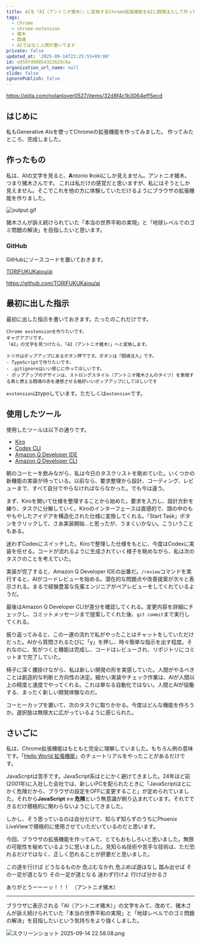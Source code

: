 ```yaml
---
title: AIを『AI（アントニオ猪木）』に変換するChrome拡張機能をAIに闘魂注入して作った話
tags:
  - Chrome
  - chrome-extension
  - 猪木
  - 闘魂
  - AIではなく人間が書いてます
private: false
updated_at: '2025-09-14T23:25:55+09:00'
id: e958fd9885d322625c8a
organization_url_name: null
slide: false
ignorePublish: false
---
```

https://qiita.com/nolanlover0527/items/32d8f4c1b3064eff5ecd

## はじめに

私もGenerative AIsを使ってChromeの拡張機能を作ってみました。 
作ってみたところ、完成しました。  

## 作ったもの

私は、AIの文字を見ると、**A**ntonio **I**nokiにしか見えません。アントニオ猪木、つまり猪木さんです。  これは私だけの感覚だと思いますが、私にはそうとしか見えません。そこでこれを他の方に体験していただけるようにブラウザの拡張機能を作りました。

![output.gif](https://qiita-image-store.s3.ap-northeast-1.amazonaws.com/0/131808/fab1232d-4250-4854-93b0-0c502d144340.gif)


猪木さんが訴え続けられていた「本当の世界平和の実現」と「地球レベルでのゴミ問題の解決」を目指したいと思います。  


### GitHub

GitHubにソースコードを置いておきます。  

[TORIFUKUKaiou/ai](https://github.com/TORIFUKUKaiou/ai)

https://github.com/TORIFUKUKaiou/ai

## 最初に出した指示

最初に出した指示を書いておきます。たったのこれだけです。  

```
Chrome exstensionを作りたいです。
ギャグアプリです。
「AI」の文字を見つけたら、「AI（アントニオ猪木）」へと変換します。

トリガはポップアップにあるボタン押下です。ボタンは「闘魂注入」です。
- TypeScriptで作りたいです。
- .gitignoreはいい感じに作ってほしいです。
- ポップアップのデザインは、ストロングスタイル（アントニオ猪木さんのタイツ）を象徴する黒と燃える闘魂の赤を連想させる格好いいポップアップにしてほしいです
```

`exstension`はtypoしています。ただしくは`extension`です。

## 使用したツール

使用したツールは以下の通りです。  

- [Kiro](https://kiro.dev/)
- [Codex CLI](https://developers.openai.com/codex/cli/)
- [Amazon Q Developer IDE](https://docs.aws.amazon.com/amazonq/latest/qdeveloper-ug/q-in-IDE.html)
- [Amazon Q Developer CLI](https://docs.aws.amazon.com/amazonq/latest/qdeveloper-ug/command-line.html)


朝のコーヒーを飲みながら、私は今日のタスクリストを眺めていた。いくつかの新機能の実装が待っている。以前なら、要求整理から設計、コーディング、レビューまで、すべて自分でやらなければならなかった。でも今は違う。

まず、Kiroを開いて仕様を整理することから始めた。要求を入力し、設計方針を練り、タスクに分解していく。Kiroのインターフェースは直感的で、頭の中のもやもやしたアイデアを構造化された仕様に変換してくれる。「Start Task」ボタンをクリックして、さあ実装開始...と思ったが、うまくいかない。こういうこともある。

迷わずCodexにスイッチした。Kiroで整理した仕様をもとに、今度はCodexに実装を任せる。コードが流れるように生成されていく様子を眺めながら、私は次のタスクのことを考えていた。

実装が完了すると、Amazon Q Developer IDEの出番だ。`/review`コマンドを実行すると、AIがコードレビューを始める。潜在的な問題点や改善提案が次々と表示される。まるで経験豊富な先輩エンジニアがペアレビューをしてくれているようだ。

最後はAmazon Q Developer CLIが差分を確認してくれる。変更内容を詳細にチェックし、コミットメッセージまで提案してくれた後、`git commit`まで実行してくれる。

振り返ってみると、この一連の流れで私がやったことはチャットをしていただけだった。AIから質問されるたびに「y」を押し、時々簡単な指示を出す程度。それなのに、気がつくと機能は完成し、コードはレビューされ、リポジトリにコミットまで完了していた。

椅子に深く腰掛けながら、私は新しい開発の形を実感していた。人間がやるべきことは創造的な判断と方向性の決定。細かい実装やチェック作業は、AIが人間以上の精度と速度でやってくれる。これは単なる自動化ではない。人間とAIが協働する、まったく新しい開発体験なのだ。

コーヒーカップを置いて、次のタスクに取りかかる。今度はどんな機能を作ろうか。選択肢は無限大に広がっているように感じられた。

## さいごに

私は、Chrome拡張機能はもともと完全に理解していました。もちろん例の意味です。「[Hello World 拡張機能](https://developer.chrome.com/docs/extensions/get-started/tutorial/hello-world?hl=ja)」のチュートリアルをやったことがあるだけです。  



JavaScriptは苦手です。JavaScript系はとにかく避けてきました。24年ほど前(2001年)に入社した会社では、新しいPCを配られたときに「JavaScriptはとにかく危険だから、ブラウザの設定をOFFに変更すること」が定められていました。それから**JavaScript == 危険**という無意識が刷り込まれています。それでできるだけ積極的に関わらないようにしてきました。  

しかし、そう思っているのは自分だけで、知らず知らずのうちにPhoenix LiveViewで積極的に使用させていただいているのだと思います。  

今回、ブラウザの拡張機能を作ってみて、とてもおもしろいと思いました。無限の可能性を秘めているように思いました。見知らぬ技術や苦手な技術は、ただ恐れるだけではなく、正しく恐れることが肝要だと思いました。  

この道を行けば
どうなるものか
危ぶむなかれ
危ぶめば道はなし
踏み出せば
その一足が道となり
その一足が道となる
迷わず行けよ
行けば分かるさ

ありがとうーーーッ！！！　（アントニオ猪木）

---

ブラウザに表示される「AI（アントニオ猪木）」の文字をみて、改めて、猪木さんが訴え続けられていた「本当の世界平和の実現」と「地球レベルでのゴミ問題の解決」を目指したいという気持ちをより強くしました。  

![スクリーンショット 2025-09-14 22.58.08.png](https://qiita-image-store.s3.ap-northeast-1.amazonaws.com/0/131808/cc3ea681-2d11-49bb-bd28-a586bf38220f.png)
